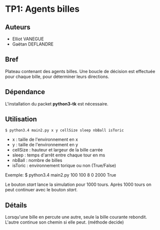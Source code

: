 TP1: Agents billes
==================

## Auteurs

- Elliot VANEGUE
- Gaëtan DEFLANDRE


## Bref

Plateau contenant des agents billes. Une boucle de décision est
effectuée pour chaque bille, pour déterminer leurs directions.


## Dépendance

L'installation du packet **python3-tk** est nécessaire.


## Utilisation

    $ python3.4 main2.py x y cellSize sleep nbBall isToric

- x : taille de l'environnement en x
- y : taille de l'environnement en y
- cellSize : hauteur et largeur de la bille carrée
- sleep : temps d'arrêt entre chaque tour en ms
- nbBall : nombre de billes
- isToric : environnement torique ou non (True/False)

Exemple:
    $ python3.4 main2.py 100 100 8 0 2000 True

Le bouton *start* lance la simulation pour 1000 tours. Après 1000
tours on peut continuer avec le bouton *start*.


## Détails

Lorsqu'une bille en percute une autre, seule la bille courante
rebondit. L'autre continue son chemin si elle peut. (méthode decide)
